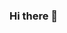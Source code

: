 ### Hi there 👋

<!--
**ayeshakhan18121/ayeshakhan18121** is a ✨ _special_ ✨ repository because its `README.md` (this file) appears on your GitHub profile.

Here are some ideas to get you started:

- 🔭 I’m currently student of Computer Science
- 🌱 I’m currently learning java as i have interest in it
- ⚡ Fun fact:I also like to do calligrapy
-->
